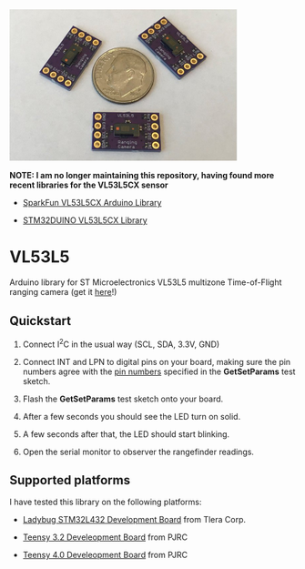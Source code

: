 <a href="https://www.tindie.com/products/onehorse/vl53l5cx-ranging-camera/">
<img src="media/vl53l5.jpg" width=400>
</a>

<b>NOTE: I am no longer maintaining this repository, having found more recent libraries for the VL53L5CX sensor</b>

* [SparkFun VL53L5CX Arduino Library](https://github.com/sparkfun/SparkFun_VL53L5CX_Arduino_Library)

* [STM32DUINO VL53L5CX Library](https://github.com/stm32duino/VL53L5CX)

# VL53L5
Arduino library for ST Microelectronics VL53L5 multizone Time-of-Flight ranging camera
(get it [here](https://www.tindie.com/products/onehorse/vl53l5cx-ranging-camera/)!)

## Quickstart

1. Connect I<sup>2</sup>C in the usual way (SCL, SDA, 3.3V, GND)

2. Connect INT and LPN to digital pins on your board, making sure the pin
numbers agree with the [pin numbers](https://github.com/simondlevy/VL53L5/blob/main/examples/GetSetParams/GetSetParams.ino#L14-L15) specified in the 
<b>GetSetParams</b> test sketch.

3. Flash the <b>GetSetParams</b> test sketch onto your board.

4. After a few seconds you should see the LED turn on solid.

5. A few seconds after that, the LED should start blinking.  

6. Open the serial monitor to observer the rangefinder readings.

## Supported platforms

I have tested this library on the following platforms:

* [Ladybug STM32L432 Development Board](https://www.tindie.com/products/TleraCorp/ladybug-stm32l432-development-board/) from Tlera Corp.

* [Teensy 3.2 Develeopment Board](https://www.pjrc.com/store/teensy32.html) from PJRC

* [Teensy 4.0 Develeopment Board](https://www.pjrc.com/store/teensy40.html) from PJRC
